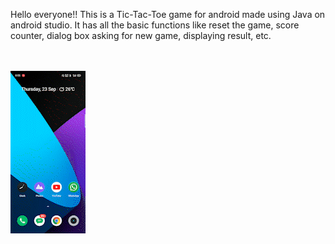 Hello everyone!!
This is a Tic-Tac-Toe game for android made using Java on android studio. It has all the basic functions like reset the game, score counter, dialog box asking for new game, displaying result, etc.<br><br><br>


![Tic-Tac-Toe app Display](https://github.com/its-navneet/TicTacToe/blob/master/TicTacToe_gif.gif)
